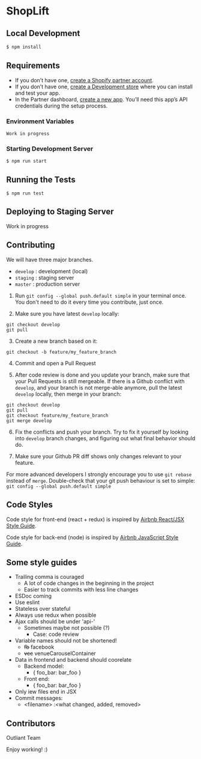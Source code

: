 # ShopLift

## Local Development

```bash
$ npm install
```

## Requirements

- If you don’t have one, [create a Shopify partner account](https://partners.shopify.com/signup).
- If you don’t have one, [create a Development store](https://help.shopify.com/en/partners/dashboard/development-stores#create-a-development-store) where you can install and test your app.
- In the Partner dashboard, [create a new app](https://help.shopify.com/en/api/tools/partner-dashboard/your-apps#create-a-new-app). You’ll need this app’s API credentials during the setup process.

### Environment Variables

    Work in progress

### Starting Development Server

    $ npm run start

## Running the Tests

```
$ npm run test
```

## Deploying to Staging Server

Work in progress

## Contributing

We will have three major branches.

- `develop` : development (local)
- `staging` : staging server
- `master` : production server

1. Run `git config --global push.default simple` in your terminal once. You don't need to do it every time you contribute, just once.

2. Make sure you have latest `develop` locally:

```
git checkout develop
git pull
```

3. Create a new branch based on it:

```
git checkout -b feature/my_feature_branch
```

4. Commit and open a Pull Request

5. After code review is done and you update your branch, make sure that your Pull Requests is still mergeable.
   If there is a Github conflict with `develop`, and your branch is not merge-able anymore, pull the latest `develop` locally, then merge in your branch:

```
git checkout develop
git pull
git checkout feature/my_feature_branch
git merge develop
```

6. Fix the conflicts and push your branch. Try to fix it yourself by looking into `develop` branch changes, and figuring out what final behavior should do.

7. Make sure your Github PR diff shows only changes relevant to your feature.

For more advanced developers I strongly encourage you to use `git rebase` instead of `merge`. Double-check that your git push behaviour is set to simple: `git config --global push.default simple`

## Code Styles

Code style for front-end (react + redux) is inspired by [Airbnb React/JSX Style Guide](https://github.com/airbnb/javascript/tree/master/react).

Code style for back-end (node) is inspired by [Airbnb JavaScript Style Guide](https://github.com/airbnb/javascript).

## Some style guides

- Trailing comma is couraged
  - A lot of code changes in the beginning in the project
  - Easier to track commits with less line changes
- ESDoc coming
- Use eslint
- Stateless over stateful
- Always use redux when possible
- Ajax calls should be under 'api-'
  - Sometimes maybe not possible (?)
    - Case: code review
- Variable names should not be shortened!
  - ~~fb~~ facebook
  - ~~vcc~~ venueCarouselContainer
- Data in frontend and backend should coorelate
  - Backend model:
    - { foo_bar: bar_foo }
  - Front end:
    - { foo_bar: bar_foo }
- Only iew files end in JSX
- Commit messages:
  - \<filename> :<what changed, added, removed>

## Contributors

Outliant Team

Enjoy working! :)
